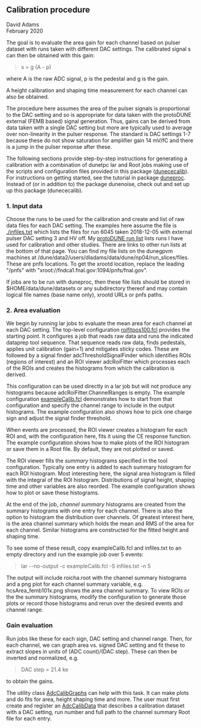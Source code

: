 ## Calibration procedure

David Adams   
February 2020

The goal is to evaluate the area gain for each channel based on
pulser dataset with runs taken with different DAC settings.
The calibrated signal s can then be obtained with this gain:
> s = g (A - p)

where A is the raw ADC signal, p is the pedestal and g is the gain.

A height calibration and shaping time measurement for each channel can also be obtained.

The procedure here assumes the area of the pulser signals is proportional
to the DAC setting and so is appropriate for data taken with the protoDUNE
external (FEMB based) signal generation.
Thus, gains can be derived from data taken with a single DAC setting but more are
typically used to average over non-linearity in the pulser response.
The standard is DAC settings 1-7 because these do not show saturation
for amplifier gain 14 mV/fC and there is a jump in the pulser reponse after these.

The following sections provide step-by-step instructions for generating a calibration
with a combination of dunetpc lar and Root jobs making use of the scripts and configuration
files provided in this package ([dunececalib](https://github.com/dladams/dunececalib)).
For instructions on getting started, see the tutorial in package [duneproc](https://github.com/dladams/duneproc).
Instead of (or in addition to) the package dunenoise, check out and set up up this package (dunececalib).

### 1. Input data

Choose the runs to be used for the calibration and create and list of raw data files for each DAC setting.
The examples here assume the file is [./infiles.txt](infiles.txt) which lists the files for run 6045
taken 2018-12-05 with external pulser DAC setting 3 and HV off.
My [protoDUNE run list](https://wiki.dunescience.org/wiki/ProtoDUNE_commissioning_runs_(dla)) lists
runs I have used for calibration and other studies.
There are links to other run lists at the bottom of that page.
You can find my file lists on the dunegpvm machines at /dune/data2/users/dladams/data/dune/np04/run_slices/files.
These are pnfs locations.
To get the xrootd location, replace the leading "/pnfs" with "xroot://fndca1.fnal.gov:1094/pnfs/fnal.gov".

If jobs are to be run with duneproc, then these file lists should be stored in
$HOME/data/dune/datasets or any subdirectory thereof and may contain logical file names
(base name only), xrootd URLs or pnfs paths.

### 2. Area evaluation

We begin by running lar jobs to evaluate the mean area for each channel at each DAC setting.
The top-level configuration [roifitpos100.fcl](../fcl/roifitpos100.fcl) provides the starting point.
It configures a job that reads raw data and runs the indicated dataprep tool sequence.
That sequence reads raw data, finds pedestals, applies unit calibration (gain=1) and mitigates sticky codes.
These are followed by a signal finder adcThresholdSignalFinder which identifies ROIs (regions of interest)
and an ROI viewer adcRoiFitter which processes each of the ROIs and creates the histograms from which the calibration is derived.

This configuration can be used directly in a lar job but will not produce any histograms because
adcRoiFitter.ChannelRanges is empty.
The example configuration [exampleCalib.fcl](exampleCalib.fcl) demonstrates how to start from
that configuration and specify the channel range to include in the output histograms.
The example configuration also shows how to pick one charge sign and adjust the signal finder threshold.

When events are processed, the ROI viewer creates a histogram for each ROI and,
with the configuration here, fits it using the CE response function.
The example configuration shows how to make plots of the ROI histogram or save them in a Root file.
By default, they are not plotted or saved.

The ROI viewer fills the *summary* histograms specified in the tool configuration.
Typically one entry is added to each summary histogram for each ROI histogram.
Most interesting here, the signal area histogram is filled with the integral of the ROI histogram.
Distributions of signal height, shaping time and other variables are also reorded.
The example configuration shows how to plot or save these histograms.

At the end of the job, *channel summary* histograms are created from the summary histograms
with one entry for each channel.
There is also the option to histogram the distribution over channels.
Of greatest interest here, is the area channel summary which holds the mean and RMS of
the area for each channel.
Similar histograms are constructed for the fitted height and shaping time.

To see some of these result, copy exampleCalib.fcl and infiles.txt to an empty directory and
run the example job over 5 events:

> lar --no-output -c exampleCalib.fcl -S infiles.txt -n 5

The output will include roicha.root with the channel summary histograms and a png plot for each
channel summary variable, e.g. hcsArea_femb101x.png shows the area channel summary.
To view ROIs or the the summary histograms, modify the configuration to generate those plots or
record those histograms and rerun over the desired events and channel range.

### Gain evaluation

Run jobs like these for each sign, DAC setting and channel range.
Then, for each channel, we can graph area vs. signed DAC setting
and fit these to extract slopes in units of (ADC count)/(DAC step).
These can then be inverted and normalized, e.g.

> DAC step = 21.4 ke

to obtain the gains.

The utility class [AdcCalibGraphs](../src/AdcCalibGraphs.h) can help with this task.
It can make plots and do fits for area, height shaping time and more.
The user must first create and register an [AdcCalibData](../src/AdcCalibData.h)
that describes a calibration dataset with a DAC setting, run number and full path to
the channel summary Root file for each entry.

